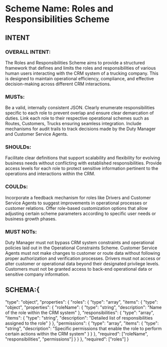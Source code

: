 # Scheme Name: Roles and Responsibilities Scheme

## INTENT
### OVERALL INTENT:
The Roles and Responsibilities Scheme aims to provide a structured framework that defines and limits the roles and responsibilities of various human users interacting with the CRM system of a trucking company. This is designed to maintain operational efficiency, compliance, and effective decision-making across different CRM interactions.

### MUSTs:
Be a valid, internally consistent JSON.
Clearly enumerate responsibilities specific to each role to prevent overlap and ensure clear demarcation of duties.
Link each role to their respective operational schemes such as Routes, Customers, Trucks ensuring seamless integration.
Include mechanisms for audit trails to track decisions made by the Duty Manager and Customer Service Agents.

### SHOULDs:
Facilitate clear definitions that support scalability and flexibility for evolving business needs without conflicting with established responsibilities.
Provide access levels for each role to protect sensitive information pertinent to the operations and interactions within the CRM.

### COULDs:
Incorporate a feedback mechanism for roles like Drivers and Customer Service Agents to suggest improvements in operational processes or customer relations.
Offer role-based customization options that allow adjusting certain scheme parameters according to specific user needs or business growth phases.

### MUST NOTs:
Duty Manager must not bypass CRM system constraints and operational policies laid out in the Operational Constraints Scheme.
Customer Service Agents must not make changes to customer or route data without following proper authorization and verification processes.
Drivers must not access or alter customer or operational data beyond their designated privilege levels.
Customers must not be granted access to back-end operational data or sensitive company information.

## SCHEMA:{
  "type": "object",
  "properties": {
    "roles": {
      "type": "array",
      "items": {
        "type": "object",
        "properties": {
          "roleName": {
            "type": "string",
            "description": "Name of the role within the CRM system"
          },
          "responsibilities": {
            "type": "array",
            "items": {
              "type": "string",
              "description": "Detailed list of responsibilities assigned to the role"
            }
          },
          "permissions": {
            "type": "array",
            "items": {
              "type": "string",
              "description": "Specific permissions that enable the role to perform certain actions within the CRM system"
            }
          }
        },
        "required": ["roleName", "responsibilities", "permissions"]
      }
    }
  },
  "required": ["roles"]
}
